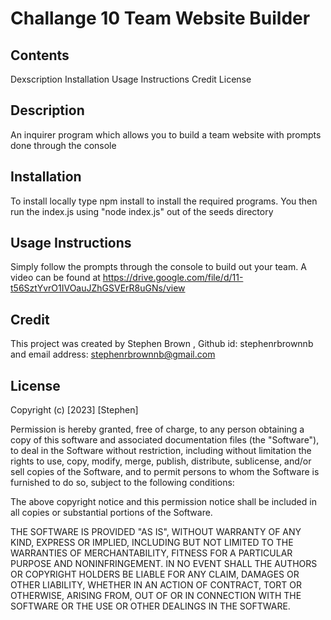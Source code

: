 # Challange 10 Team Website Builder

## Contents
 Dexscription
 Installation 
 Usage Instructions
 Credit
 License

## Description

An inquirer program which allows you to build a team website with prompts done through the console 
## Installation 
To install locally type npm install to install the required programs. You then run the index.js using "node index.js" out of the seeds directory    

## Usage Instructions
Simply follow the prompts through the console to build out your team. A video can be found at https://drive.google.com/file/d/11-t56SztYvrO1IVOauJZhGSVErR8uGNs/view

## Credit 
This project was created by Stephen Brown , Github id: stephenrbrownnb  and email address: stephenrbrownnb@gmail.com  

## License
Copyright (c) [2023] [Stephen]

Permission is hereby granted, free of charge, to any person obtaining a copy
of this software and associated documentation files (the "Software"), to deal
in the Software without restriction, including without limitation the rights
to use, copy, modify, merge, publish, distribute, sublicense, and/or sell
copies of the Software, and to permit persons to whom the Software is
furnished to do so, subject to the following conditions:

The above copyright notice and this permission notice shall be included in all
copies or substantial portions of the Software.

THE SOFTWARE IS PROVIDED "AS IS", WITHOUT WARRANTY OF ANY KIND, EXPRESS OR
IMPLIED, INCLUDING BUT NOT LIMITED TO THE WARRANTIES OF MERCHANTABILITY,
FITNESS FOR A PARTICULAR PURPOSE AND NONINFRINGEMENT. IN NO EVENT SHALL THE
AUTHORS OR COPYRIGHT HOLDERS BE LIABLE FOR ANY CLAIM, DAMAGES OR OTHER
LIABILITY, WHETHER IN AN ACTION OF CONTRACT, TORT OR OTHERWISE, ARISING FROM,
OUT OF OR IN CONNECTION WITH THE SOFTWARE OR THE USE OR OTHER DEALINGS IN THE
SOFTWARE.